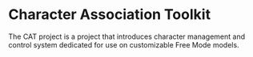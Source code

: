 # Character Association Toolkit

The CAT project is a project that introduces character management and control system dedicated for use on customizable Free Mode models.

# 
